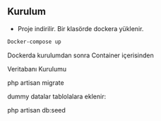 

## Kurulum

- Proje indirilir. Bir klasörde dockera yüklenir.

```bash
Docker-compose up
```

Dockerda kurulumdan sonra Container içerisinden

Veritabanı Kurulumu

php artisan migrate

dummy datalar tablolalara eklenir:

php artisan db:seed

